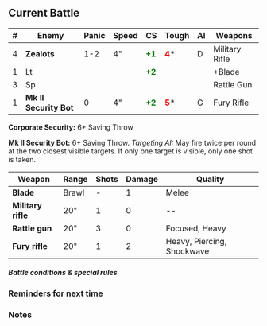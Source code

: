 ## Current Battle

| #   | Enemy                  | Panic | Speed | CS                                        | Tough                                   | AI  | Weapons            |
| --- | ---------------------- | ----- | ----- | ----------------------------------------- | --------------------------------------- | --- | ------------------ |
| 4   | **Zealots**            | 1-2   | 4"    | <strong style="color: green;">+1</strong> | <strong style="color: red;">4</strong>* | D   | Military Rifle<br> |
| 1   | Lt                     |       |       | <strong style="color: green;">+2</strong> |                                         |     | +Blade             |
| 3   | Sp                     |       |       |                                           |                                         |     | Rattle Gun         |
| 1   | **Mk II Security Bot** | 0     | 4"    | <strong style="color: green;">+2</strong> | <strong style="color: red;">5</strong>* | G   | Fury Rifle         |

**Corporate Security:** 6+ Saving Throw

**Mk II Security Bot:** 6+ Saving Throw.  *Targeting AI:* May fire twice per round at the two closest visible targets. If only one target is visible, only one shot is taken.

| Weapon             | Range | Shots | Damage | Quality                    |
| ------------------ | ----- | ----- | ------ | -------------------------- |
| **Blade**          | Brawl | -     | 1      | Melee                      |
| **Military rifle** | 20"   | 1     | 0      | --                         |
| **Rattle gun**     | 20"   | 3     | 0      | Focused, Heavy             |
| **Fury rifle**     | 20"   | 1     | 2      | Heavy, Piercing, Shockwave |

##### Battle conditions & special rules



### Reminders for next time


### Notes

